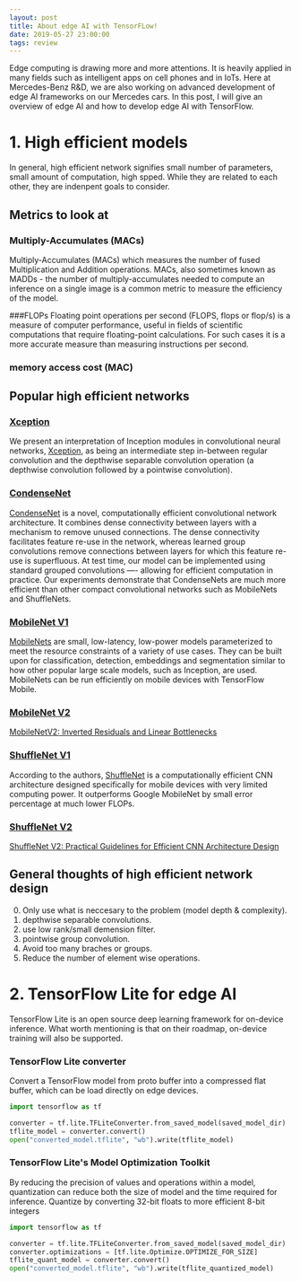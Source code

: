 ```yaml
---
layout: post
title: About edge AI with TensorFLow!
date: 2019-05-27 23:00:00
tags: review
---
```


Edge computing is drawing more and more attentions. It is heavily applied in many fields such as intelligent apps on cell phones and in IoTs. Here at Mercedes-Benz R&D, we are also working on advanced development of edge AI frameworks on our Mercedes cars. In this post, I will give an overview of edge AI and how to develop edge AI with TensorFlow.

# 1. High efficient models

In general, high efficient network signifies small number of parameters, small amount of computation, high spped. While they are related to each other, they are indenpent goals to consider.

## Metrics to look at

### Multiply-Accumulates (MACs) 
Multiply-Accumulates (MACs) which measures the number of fused Multiplication and Addition operations. MACs, also sometimes known as MADDs - the number of multiply-accumulates needed to compute an inference on a single image is a common metric to measure the efficiency of the model.



###FLOPs
Floating point operations per second (FLOPS, flops or flop/s) is a measure of computer performance, useful in fields of scientific computations that require floating-point calculations. For such cases it is a more accurate measure than measuring instructions per second.

### memory access cost (MAC)

## Popular high efficient networks

### [Xception](https://github.com/keras-team/keras-applications/blob/master/keras_applications/xception.py)

We present an interpretation of Inception modules in convolutional neural networks, [Xception](https://arxiv.org/abs/1610.02357), as being an intermediate step in-between regular convolution and the depthwise separable convolution operation (a depthwise convolution followed by a pointwise convolution). 



### [CondenseNet](https://github.com/ShichenLiu/CondenseNet)

[CondenseNet](https://arxiv.org/abs/1711.09224) is a novel, computationally efficient convolutional network architecture. It combines dense connectivity between layers with a mechanism to remove unused connections. The dense connectivity facilitates feature re-use in the network, whereas learned group convolutions remove connections between layers for which this feature re-use is superfluous. At test time, our model can be implemented using standard grouped convolutions —- allowing for efficient computation in practice. Our experiments demonstrate that CondenseNets are much more efficient than other compact convolutional networks such as MobileNets and ShuffleNets.

### [MobileNet V1](https://github.com/tensorflow/models/blob/master/research/slim/nets/mobilenet_v1.md)

[MobileNets](https://arxiv.org/abs/1704.04861) are small, low-latency, low-power models parameterized to meet the resource constraints of a variety of use cases. They can be built upon for classification, detection, embeddings and segmentation similar to how other popular large scale models, such as Inception, are used. MobileNets can be run efficiently on mobile devices with TensorFlow Mobile. 

### [MobileNet V2](https://github.com/tensorflow/models/tree/master/research/slim/nets/mobilenet)

[MobileNetV2: Inverted Residuals and Linear Bottlenecks](https://arxiv.org/abs/1801.04381)



### [ShuffleNet V1](https://github.com/MG2033/ShuffleNet)
According to the authors, [ShuffleNet](https://arxiv.org/abs/1707.01083) is a computationally efficient CNN architecture designed specifically for mobile devices with very limited computing power. It outperforms Google MobileNet by small error percentage at much lower FLOPs.

### [ShuffleNet V2](https://github.com/TropComplique/shufflenet-v2-tensorflow)
[ShuffleNet V2: Practical Guidelines for Efficient CNN Architecture Design
](https://arxiv.org/abs/1807.11164)


## General thoughts of high efficient network design

0. Only use what is neccesary to the problem (model depth & complexity).
1. depthwise separable convolutions.
2. use low rank/small demension filter.
3. pointwise group convolution.
4. Avoid too many braches or groups.
5. Reduce the number of element wise operations.


# 2. TensorFlow Lite for edge AI

  TensorFlow Lite is an open source deep learning framework for on-device inference. What worth mentioning is that on their roadmap, on-device training will also be supported.
  
 
### TensorFlow Lite converter

Convert a TensorFlow model from proto buffer into a compressed flat buffer, which can be load directly on edge devices.
 
```python
import tensorflow as tf

converter = tf.lite.TFLiteConverter.from_saved_model(saved_model_dir)
tflite_model = converter.convert()
open("converted_model.tflite", "wb").write(tflite_model)
```


### TensorFlow Lite's Model Optimization Toolkit

By reducing the precision of values and operations within a model, quantization can reduce both the size of model and the time required for inference. Quantize by converting 32-bit floats to more efficient 8-bit integers

```python
import tensorflow as tf

converter = tf.lite.TFLiteConverter.from_saved_model(saved_model_dir)
converter.optimizations = [tf.lite.Optimize.OPTIMIZE_FOR_SIZE]
tflite_quant_model = converter.convert()
open("converted_model.tflite", "wb").write(tflite_quantized_model)
```